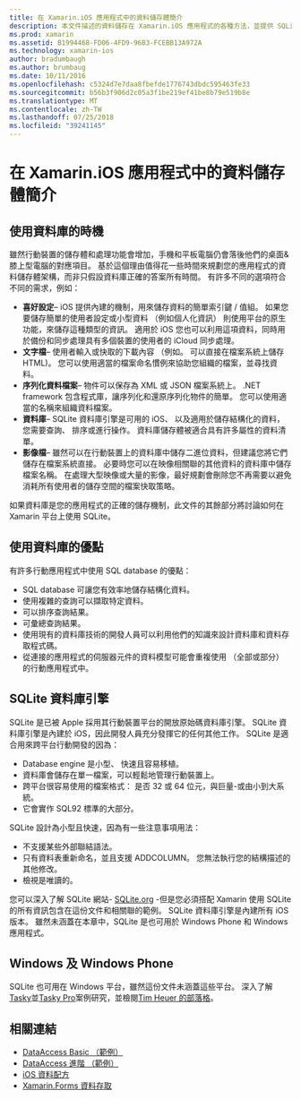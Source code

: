 ```yaml
---
title: 在 Xamarin.iOS 應用程式中的資料儲存體簡介
description: 本文件描述的資料儲存在 Xamarin.iOS 應用程式的各種方法，並提供 SQLite 的優點有關的特定資訊。
ms.prod: xamarin
ms.assetid: B1994468-FD06-4FD9-96B3-FCEBB13A972A
ms.technology: xamarin-ios
author: bradumbaugh
ms.author: brumbaug
ms.date: 10/11/2016
ms.openlocfilehash: c5324d7e7daa8fbefde1776743dbdc595463fe33
ms.sourcegitcommit: b56b3f906d2c05a3f1be219ef41be8b79e519b8e
ms.translationtype: MT
ms.contentlocale: zh-TW
ms.lasthandoff: 07/25/2018
ms.locfileid: "39241145"
---
```

# <a name="introduction-to-data-storage-in-xamarinios-apps"></a>在 Xamarin.iOS 應用程式中的資料儲存體簡介

## <a name="when-to-use-a-database"></a>使用資料庫的時機

雖然行動裝置的儲存體和處理功能會增加，手機和平板電腦仍會落後他們的桌面&amp;膝上型電腦的對應項目。 基於這個理由值得花一些時間來規劃您的應用程式的資料儲存體架構，而非只假設資料庫正確的答案所有時間。 有許多不同的選項符合不同的需求，例如：

-  **喜好設定**– iOS 提供內建的機制，用來儲存資料的簡單索引鍵 / 值組。 如果您要儲存簡單的使用者設定或小型資料 （例如個人化資訊） 則使用平台的原生功能，來儲存這種類型的資訊。 適用於 iOS 您也可以利用這項資料，同時用於備份和同步處理具有多個裝置的使用者的 iCloud 同步處理。
-  **文字檔**– 使用者輸入或快取的下載內容 （例如。 可以直接在檔案系統上儲存 HTML)。 您可以使用適當的檔案命名慣例來協助您組織的檔案，並尋找資料。
-  **序列化資料檔案**– 物件可以保存為 XML 或 JSON 檔案系統上。 .NET framework 包含程式庫，讓序列化和還原序列化物件的簡單。 您可以使用適當的名稱來組織資料檔案。
-  **資料庫**– SQLite 資料庫引擎是可用的 iOS、 以及適用於儲存結構化的資料，您需要查詢、 排序或進行操作。 資料庫儲存體被適合具有許多屬性的資料清單。
-  **影像檔**– 雖然可以在行動裝置上的資料庫中儲存二進位資料，但建議您將它們儲存在檔案系統直接。 必要時您可以在映像相關聯的其他資料的資料庫中儲存檔案名稱。 在處理大型映像或大量的影像，最好規劃會刪除您不再需要以避免消耗所有使用者的儲存空間的檔案快取策略。


如果資料庫是您的應用程式的正確的儲存機制，此文件的其餘部分將討論如何在 Xamarin 平台上使用 SQLite。

## <a name="advantages-of-using-a-database"></a>使用資料庫的優點

有許多行動應用程式中使用 SQL database 的優點：

-  SQL database 可讓您有效率地儲存結構化資料。
-  使用複雜的查詢可以擷取特定資料。
-  可以排序查詢結果。
-  可彙總查詢結果。
-  使用現有的資料庫技術的開發人員可以利用他們的知識來設計資料庫和資料存取程式碼。
-  從連接的應用程式的伺服器元件的資料模型可能會重複使用 （全部或部分） 的行動應用程式中。


## <a name="sqlite-database-engine"></a>SQLite 資料庫引擎

SQLite 是已被 Apple 採用其行動裝置平台的開放原始碼資料庫引擎。 SQLite 資料庫引擎是內建於 iOS，因此開發人員充分發揮它的任何其他工作。 SQLite 是適合用來跨平台行動開發的因為：

-  Database engine 是小型、 快速且容易移植。
-  資料庫會儲存在單一檔案，可以輕鬆地管理行動裝置上。
-  跨平台很容易使用的檔案格式： 是否 32 或 64 位元，與巨量-或由小到大系統。
-  它會實作 SQL92 標準的大部分。


SQLite 設計為小型且快速，因為有一些注意事項用法：

-  不支援某些外部聯結語法。
-  只有資料表重新命名，並且支援 ADDCOLUMN。 您無法執行您的結構描述的其他修改。
-  檢視是唯讀的。


您可以深入了解 SQLite 網站- [SQLite.org](http://SQLite.org) -但是您必須搭配 Xamarin 使用 SQLite 的所有資訊包含在這份文件和相關聯的範例。 SQLite 資料庫引擎是內建所有 iOS 版本。
雖然未涵蓋在本章中，SQLite 是也可用於 Windows Phone 和 Windows 應用程式。

## <a name="windows-and-windows-phone"></a>Windows 及 Windows Phone

SQLite 也可用在 Windows 平台，雖然這份文件未涵蓋這些平台。
深入了解[Tasky](~/cross-platform/app-fundamentals/building-cross-platform-applications/case-study-tasky.md)並[Tasky Pro](http://docs.xamarin.com/guides/cross-platform/application_fundamentals/building_cross_platform_applications/case_study%3A_tasky)案例研究，並檢閱[Tim Heuer 的部落格](http://timheuer.com/blog/archive/2012/06/28/seeding-your-metro-style-app-with-sqlite-database.aspx)。



## <a name="related-links"></a>相關連結

- [DataAccess Basic （範例）](https://github.com/xamarin/mobile-samples/tree/master/DataAccess/Basic)
- [DataAccess 進階 （範例）](https://github.com/xamarin/mobile-samples/tree/master/DataAccess/Advanced)
- [iOS 資料配方](https://github.com/xamarin/recipes/tree/master/Recipes/ios/data/sqlite)
- [Xamarin.Forms 資料存取](~/xamarin-forms/app-fundamentals/databases.md)
